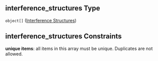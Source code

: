 ## interference\_structures Type

`object[]` ([Interference Structures](iea43_wra_data_model-properties-measurement-location-measurement-location-properties-measurement-point-measurement-point-properties-interference-structures-interference-structures.md))

## interference\_structures Constraints

**unique items**: all items in this array must be unique. Duplicates are not allowed.
